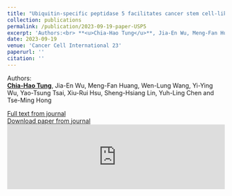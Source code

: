```yaml
---
title: "Ubiquitin-specific peptidase 5 facilitates cancer stem cell-like properties in lung cancer by deubiquitinating β-catenin"
collection: publications
permalink: /publication/2023-09-19-paper-USP5
excerpt: 'Authors:<br> **<u>Chia-Hao Tung</u>**, Jia-En Wu, Meng-Fan Huang, Wen-Lung Wang, Yi-Ying Wu, Yao-Tsung Tsai, Xiu-Rui Hsu, Sheng-Hsiang Lin, Yuh-Ling Chen<i class="fa fa-envelope"></i> and Tse-Ming Hong<i class="fa fa-envelope"></i>'
date: 2023-09-19
venue: 'Cancer Cell International 23'
paperurl: ''
citation: ''
---
```


Authors:<br> **<u>Chia-Hao Tung</u>**, Jia-En Wu, Meng-Fan Huang, Wen-Lung Wang, Yi-Ying Wu, Yao-Tsung Tsai, Xiu-Rui Hsu, Sheng-Hsiang Lin, Yuh-Ling Chen<i class="fa fa-envelope"></i> and Tse-Ming Hong<i class="fa fa-envelope"></i>

[Full text from journal](https://doi.org/10.1186/s12935-023-03059-6)<br>
[Download paper from journal](https://link.springer.com/content/pdf/10.1186/s12935-023-03059-6.pdf)
 <embed src="https://link.springer.com/content/pdf/10.1186/s12935-023-03059-6.pdf" width="100%" />
